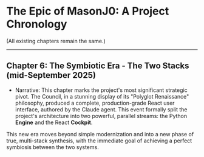 # The Epic of MasonJ0: A Project Chronology

(All existing chapters remain the same.)

---

## Chapter 6: The Symbiotic Era - The Two Stacks (mid-September 2025)

*   Narrative: This chapter marks the project's most significant strategic pivot. The Council, in a stunning display of its "Polyglot Renaissance" philosophy, produced a complete, production-grade React user interface, authored by the Claude agent. This event formally split the project's architecture into two powerful, parallel streams: the Python **Engine** and the React **Cockpit**.

This new era moves beyond simple modernization and into a new phase of true, multi-stack synthesis, with the immediate goal of achieving a perfect symbiosis between the two systems.

